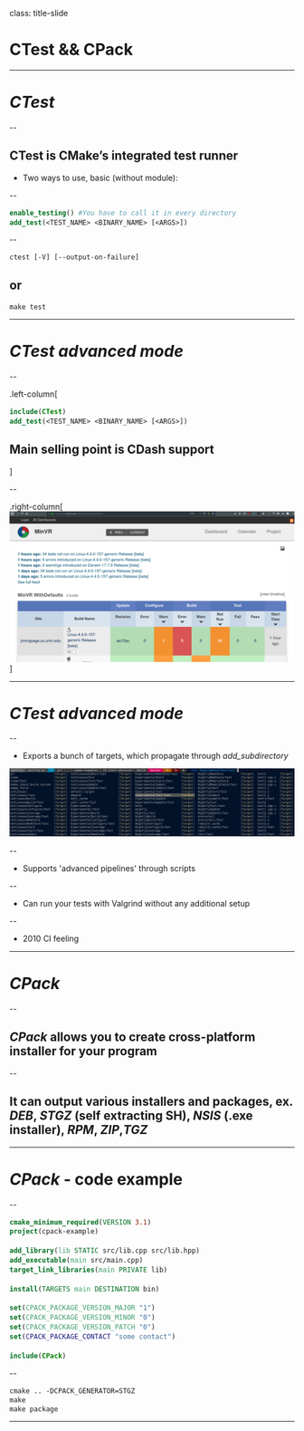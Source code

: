 class: title-slide

# CTest && CPack

---

# _CTest_

--

## CTest is CMake’s integrated test runner

- Two ways to use, basic (without module):

--

```cmake
enable_testing() #You have to call it in every directory
add_test(<TEST_NAME> <BINARY_NAME> [<ARGS>])
```

--

```
ctest [-V] [--output-on-failure]
```

## or

```
make test
```

---

# _CTest advanced mode_

--

.left-column[
```cmake
include(CTest)
add_test(<TEST_NAME> <BINARY_NAME> [<ARGS>])
```

## Main selling point is CDash support
]

--

.right-column[
![CDash](images/08-cdash.png)
]

---

# _CTest advanced mode_

--

- Exports a bunch of targets, which propagate through _add_subdirectory_

![CTest targets](images/08-ctest-targets.png)

--

- Supports 'advanced pipelines' through scripts

--

- Can run your tests with Valgrind without any additional setup

--

- 2010 CI feeling

---

# _CPack_

--

## _CPack_ allows you to create cross-platform installer for your program

--

## It can output various installers and packages, ex. _DEB_, _STGZ_ (self extracting SH), _NSIS_ (.exe installer), _RPM_, _ZIP_,_TGZ_

---

# _CPack_ - code example

--

```cmake
cmake_minimum_required(VERSION 3.1)
project(cpack-example)

add_library(lib STATIC src/lib.cpp src/lib.hpp)
add_executable(main src/main.cpp)
target_link_libraries(main PRIVATE lib)

install(TARGETS main DESTINATION bin)

set(CPACK_PACKAGE_VERSION_MAJOR "1")
set(CPACK_PACKAGE_VERSION_MINOR "0")
set(CPACK_PACKAGE_VERSION_PATCH "0")
set(CPACK_PACKAGE_CONTACT "some contact")

include(CPack)
```

--

```
cmake .. -DCPACK_GENERATOR=STGZ
make
make package
```

---
